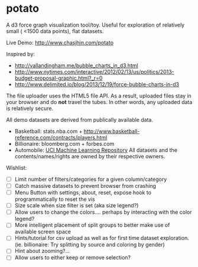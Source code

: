 potato
=======

A d3 force graph visualization tool/toy.  Useful for exploration
of relatively small ( <1500 data points), flat datasets.

Live Demo: http://www.chasjhin.com/potato

Inspired by:
 - http://vallandingham.me/bubble_charts_in_d3.html
 - http://www.nytimes.com/interactive/2012/02/13/us/politics/2013-budget-proposal-graphic.html?_r=0
 - http://www.delimited.io/blog/2013/12/19/force-bubble-charts-in-d3

The file uploader uses the HTML5 file API.  As a result, uploaded files
stay in your browser and do **not** travel the tubes.
In other words, any uploaded data is relatively secure.

All demo datasets are derived from publically available data.
- Basketball: stats.nba.com + http://www.basketball-reference.com/contracts/players.html
- Billionaire: bloomberg.com + forbes.com
- Automobile: [UCI Machine Learning Repository](https://archive.ics.uci.edu/ml/datasets/Automobile)
All datasets and the contents/names/rights are owned by their respective owners.


Wishlist:
- [ ] Limit number of filters/categories for a given column/category
- [ ] Catch massive datasets to prevent browser from crashing
- [ ] Menu Button with settings, about, reset, expose hook to
  programmatically to reset the vis
- [ ] Size scale when size filter is set (aka size legend?)
- [ ] Allow users to change the colors.... perhaps by interacting with
  the color legend?
- [ ] More intelligent placement of split groups to better make use of
  available screen space
- [ ] Hints/tutorial for csv upload as well as for first time dataset
  exploration.  (ie. billionaire: Try splitting by source and coloring
by gender)
- [ ] Hint about zooming?...
- [ ] Allow users to either keep or remove selection?

